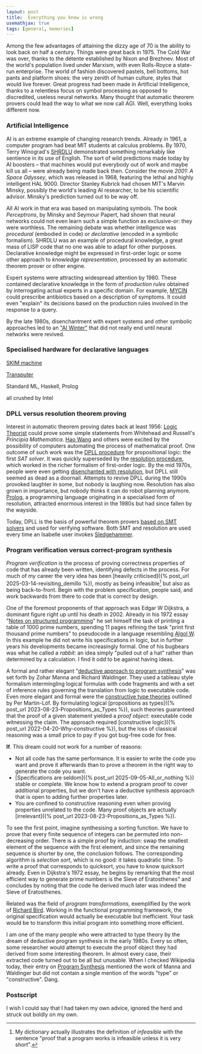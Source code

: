 ```yaml
---
layout: post
title:  Everything you know is wrong
usemathjax: true 
tags: [general, memories]
---
```

Among the few advantages of attaining the dizzy age of 70
is the ability to look back on half a century.
Things were great back in 1975.
The Cold War was over, thanks to the détente established by Nixon and Brezhnev.
Most of the world's population lived under Marxism,
with even Rolls-Royce a state-run enterprise.
The world of fashion discovered pastels, bell bottoms, hot pants and platform shoes:
the very zenith of human culture, styles that would live forever.
Great progress had been made in Artificial Intelligence,
thanks to a relentless focus on symbol processing 
as opposed to discredited, useless neural networks.
Many thought that automatic theorem provers could 
lead the way to what we now call AGI.
Well, everything looks different now.

### Artificial Intelligence

AI is an extreme example of changing research trends.
Already in 1961, a computer program had beat MIT students at calculus problems.
By 1970, Terry Winograd's [SHRDLU](https://mitmuseum.mit.edu/collections/object/2007.020.027) demonstrated something 
remarkably like sentience in its use of English.
The sort of wild predictions made today by AI boosters –
that machines would put everybody out of work and maybe kill us all –
were already being made back then.
Consider the movie *2001: A Space Odyssey*, which was released in 1968,
featuring the lethal and highly intelligent HAL 9000.
Director Stanley Kubrick had chosen MIT's Marvin Minsky, 
possibly the world's leading AI researcher,
to be his scientific advisor.
Minsky's prediction turned out to be way off.

All AI work in that era was based on manipulating symbols.
The book *Perceptrons*, by Minsky and Seymour Papert,
had shown that neural networks could not even learn
such a simple function as exclusive-or: they were worthless.
The remaining debate was whether intelligence was *procedural*
(embodied in code) or *declarative* (encoded in a symbolic formalism).
SHRDLU was an example of procedural knowledge, 
a great mass of LISP code that no one was able to adapt for other purposes.
Declarative knowledge might be expressed in first-order logic 
or some other approach to *knowledge representation*, 
processed by an automatic theorem prover or other engine.

Expert systems were attracting widespread attention by 1980.
These contained declarative knowledge in the form of *production rules* 
obtained by interrogating actual experts in a specific domain. 
For example, [MYCIN](https://doi.org/10.1016/S0020-7373(78)80049-2) 
could prescribe antibiotics based on a description of symptoms.
It could even "explain" its decisions 
based on the production rules involved in the response to a query.

By the late 1980s, disenchantment with expert systems and other symbolic approaches led to an ["AI Winter"](https://dl.acm.org/doi/10.1145/3625833)
that did not really end until neural networks were revived.

### Specialised hardware for declarative languages

[SKIM machine](https://dl.acm.org/doi/10.1145/800087.802798)

[Transputer](http://people.cs.bris.ac.uk/~dave/transputer.html)

Standard ML, Haskell, Prolog

all crushed by Intel

### DPLL versus resolution theorem proving

Interest in automatic theorem proving dates back at least 1956:
[Logic Theorist](https://www.historyofinformation.com/detail.php?id=742)
could prove some simple statements from Whitehead and Russell's
*Principia Mathematica*.
[Hao Wang](https://lawrencecpaulson.github.io/tag/Hao_Wang) and others were excited by the possibility of computers
automating the process of mathematical proof.
One outcome of such work was the 
[DPLL procedure](https://doi.org/10.1145/368273.368557) for propositional logic:
the first *SAT solver*.
It was quickly superseded by the [resolution procedure](https://doi.org/10.1145/321250.321253),
which worked in the richer formalism of first-order logic.
By the mid 1970s, people were even getting 
[disenchanted with resolution](https://dl.acm.org/doi/abs/10.1016/0004-3702(77)90012-1),
but DPLL still seemed as dead as a doornail.
Attempts to revive DPLL during the 1990s provoked laughter in some,
but nobody is laughing now. 
Resolution has also grown in importance, 
but nobody thinks it can do robot planning anymore.
[Prolog](https://www.usaii.org/ai-insights/what-is-prolog-programming-language-an-overview), 
a programming language originating in a specialised form of resolution,
attracted enormous interest in the 1980s but had since fallen by the wayside.

Today, DPLL is the basis of powerful theorem provers 
[based on SMT solvers](https://doi.org/10.1145/3587692) 
and used for verifying software.
Both SMT and resolution are used every time an Isabelle user invokes
[Sledgehammer](https://www.cl.cam.ac.uk/~lp15/papers/Automation/iwil2010-sledgehammer.pdf).

### Program verification versus correct-program synthesis

*Program verification* is the process of proving correctness properties
of code that has already been written, identifying defects in the process.
For much of my career the very idea has been [heavily criticised]({% post_url 2025-03-14-revisiting_demillo %}),
mostly as being infeasible[^1] but also as being back-to-front.
Begin with the problem specification, people said, 
and work backwards from there to code that is correct by design.

[^1]: My dictionary actually illustrates the definition of *infeasible* with the sentence "proof that a program works is infeasible unless it is very short".

One of the foremost proponents of that approach was Edgar W Dijkstra,
a dominant figure right up until his death in 2002.
Already in his 1972 essay "[Notes on structured programming](https://dl.acm.org/doi/10.5555/1243380.1243381)"
he set himself the task of printing a table of 1000 prime numbers,
spending 11 pages refining the task "print first thousand prime numbers"
to pseudocode in a language resembling [Algol W](https://bitsavers.org/pdf/stanford/cs_techReports/STAN-CS-71-230_Algol_W_Reference_Manual_Feb72.pdf).
In this example he did not write his specifications in logic,
but in further years his developments became increasingly formal.
One of his bugbears was what he called a *rabbit*:
an idea simply "pulled out of a hat" rather than determined by a calculation.
I find it odd to be against having ideas.

A formal and rather elegant "[deductive approach to program synthesis](https://doi.org/10.1145/357084.357090)"
was set forth by Zohar Manna and Richard Waldinger.
They used a tableau style formalism intermingling logical formulas
with code fragments and with a set of inference rules governing the translation
from logic to executable code.
Even more elegant and formal were 
the [constructive type theories](http://www.jstor.org/stable/37448) 
outlined by Per Martin-Löf.
By formulating logical [propositions as types]({% post_url 2023-08-23-Propositions_as_Types %}), such theories
guaranteed that the proof of a given statement yielded a *proof object*:
executable code witnessing the claim. The approach required
[constructive logic]({% post_url 2022-04-20-Why-constructive %}),
but the loss of classical reasoning was a small price to pay
if you got bug-free code for free.

**If**. This dream could not work for a number of reasons:

* Not all code has the same performance. It is easier to write the code you want and prove it afterwards than to prove a theorem in the right way to generate the code you want.
* [Specifications are seldom]({% post_url 2025-09-05-All_or_nothing %}) stable or complete. We know how to extend a program proof to cover additional properties, but we don't have a deductive synthesis approach that is open to adding further properties later.
* You are confined to constructive reasoning even when proving properties unrelated to the code. Many proof objects are actually [irrelevant]({% post_url 2023-08-23-Propositions_as_Types %}).

To see the first point, imagine synthesising a sorting function.
We have to prove that every finite sequence of integers
can be permuted into non-decreasing order.
There is a simple proof by induction: swap the smallest element of the sequence
with the first element, and since the remaining sequence is
shorter by one, the conclusion follows.
The corresponding algorithm is *selection sort*, 
which is no good: it takes quadratic time.
To write a proof that corresponds to quicksort,
you have to know quicksort already.
Even in Dijkstra's 1972 essay, he begins by remarking that
the most efficient way to generate prime numbers is the Sieve of Eratosthenes"
and concludes by noting that the code he derived much later was indeed
the Sieve of Eratosthenes.

Related was the field of *program transformations*, 
exemplified by the work of [Richard Bird](https://en.wikipedia.org/wiki/Richard_Bird_(computer_scientist)).
Working in the functional programming framework, the original specification
would actually be executable but inefficient.
Your task would be to transform this initial program 
into something more efficient.

I am one of the many people who were attracted to type theory by the dream 
of deductive program synthesis in the early 1980s.
Every so often, some researcher would attempt to execute 
the proof object they had derived from some interesting theorem.
In almost every case, their extracted code turned out to be all but unusable.
When I checked Wikipedia today, their entry on [Program Synthesis](https://en.wikipedia.org/wiki/Program_synthesis)
mentioned the work of Manna and Waldinger but did not contain
a single mention of the words "type" or "constructive". Dang.

### Postscript

I wish I could say that I had taken my own advice, ignored the herd
and struck out boldly on my own.
